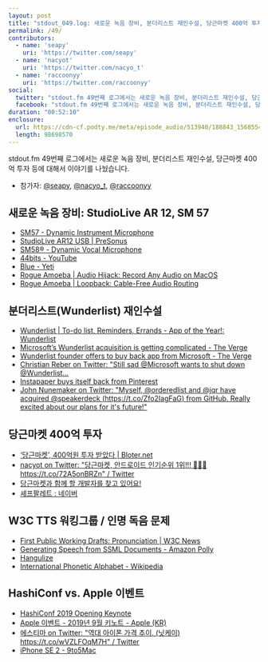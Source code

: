 ```yaml
---
layout: post
title: "stdout_049.log: 새로운 녹음 장비, 분더리스트 재인수설, 당근마켓 400억 투자 등"
permalink: /49/
contributors:
  - name: 'seapy'
    uri: 'https://twitter.com/seapy'
  - name: 'nacyot'
    uri: 'https://twitter.com/nacyo_t'
  - name: 'raccoonyy'
    uri: 'https://twitter.com/raccoonyy'
social:
  twitter: "stdout.fm 49번째 로그에서는 새로운 녹음 장비, 분더리스트 재인수설, 당근마켓 400억 투자 등에 대해서 이야기를 나눴습니다."
  facebook: "stdout.fm 49번째 로그에서는 새로운 녹음 장비, 분더리스트 재인수설, 당근마켓 400억 투자 등에 대해서 이야기를 나눴습니다."
duration: "00:52:10"
enclosure:
  url: https://cdn-cf.podty.me/meta/episode_audio/513940/188843_1568554406491.mp3
  length: 98698570
---
```


stdout.fm 49번째 로그에서는 새로운 녹음 장비, 분더리스트 재인수설, 당근마켓 400억 투자 등에 대해서 이야기를 나눴습니다.

* 참가자: [@seapy][sea], [@nacyo_t][nac], [@raccoonyy][rac]

[sea]: https://twitter.com/seapy
[nac]: https://twitter.com/nacyo_t
[rac]: https://twitter.com/raccoonyy

## 새로운 녹음 장비: StudioLive AR 12, SM 57
* [SM57 - Dynamic Instrument Microphone](https://www.shure.com/en-US/products/microphones/sm57)
* [StudioLive AR12 USB \| PreSonus](https://www.presonus.com/products/StudioLive-AR12-USB)
* [SM58® - Dynamic Vocal Microphone](https://www.shure.com/en-US/products/microphones/sm58)
* [44bits - YouTube](https://www.youtube.com/channel/UCPwutg-Q08jMQoPClzD0lTQ/)
* [Blue - Yeti](https://www.bluedesigns.com/products/yeti/)
* [Rogue Amoeba \| Audio Hijack: Record Any Audio on MacOS](https://rogueamoeba.com/audiohijack/)
* [Rogue Amoeba \| Loopback: Cable-Free Audio Routing](https://rogueamoeba.com/loopback/)

## 분더리스트(Wunderlist) 재인수설
* [Wunderlist \| To-do list, Reminders, Errands - App of the Year!: Wunderlist](https://www.wunderlist.com/)
* [Microsoft’s Wunderlist acquisition is getting complicated - The Verge](https://www.theverge.com/2018/3/21/17146308/microsoft-wunderlist-to-do-app-acquisition-complicated)
* [Wunderlist founder offers to buy back app from Microsoft - The Verge](https://www.theverge.com/2019/9/8/20855201/wunderlist-buy-back-offer-microsoft-christian-reber)
* [Christian Reber on Twitter: "Still sad @Microsoft wants to shut down @Wunderlist...](https://twitter.com/christianreber/status/1169985802421592064?ref_src=twsrc%5Etfw)
* [Instapaper buys itself back from Pinterest](https://www.engadget.com/2018/07/16/instapaper-buys-itself-back-pinterest/)
* [John Nunemaker on Twitter: "Myself, @orderedlist and @jqr have acquired @speakerdeck (https://t.co/Zfo2IagFaG) from GitHub. Really excited about our plans for it's future!"](https://twitter.com/jnunemaker/status/1002610279295930369)

## 당근마켓 400억 투자
* [‘당근마켓’, 400억원 투자 받았다 \| Bloter.net](https://www.bloter.net/archives/352600)
* [nacyot on Twitter: "당근마켓, 안드로이드 인기순위 1위!!! 🎉🎉🎉 https://t.co/72A5onBRZn" / Twitter](https://twitter.com/nacyo_t/status/1161557317680111616)
* [당근마켓과 함께 할 개발자를 찾고 있어요!](-)
* [셰프팔레트 : 네이버](https://store.naver.com/restaurants/detail?id=439017864)

## W3C TTS 워킹그룹 / 인명 독음 문제
* [First Public Working Drafts: Pronunciation \| W3C News](https://www.w3.org/blog/news/archives/7934)
* [Generating Speech from SSML Documents - Amazon Polly](https://docs.aws.amazon.com/polly/latest/dg/ssml.html)
* [Hangulize](https://hangulize.org/)
* [International Phonetic Alphabet - Wikipedia](https://en.wikipedia.org/wiki/International_Phonetic_Alphabet)

## HashiConf vs. Apple 이벤트
* [HashiConf 2019 Opening Keynote](https://www.hashicorp.com/resources/hashiconf-2019-opening-keynote)
* [Apple 이벤트 - 2019년 9월 키노트 - Apple (KR)](https://www.apple.com/kr/apple-events/september-2019/)
* [에스티마 on Twitter: "역대 아이폰 가격 추이. (닛케이) https://t.co/wVZLFOqM7H" / Twitter](https://twitter.com/estima7/status/1171961901665775616)
* [iPhone SE 2 - 9to5Mac](https://9to5mac.com/guides/iphone-se-2/)
